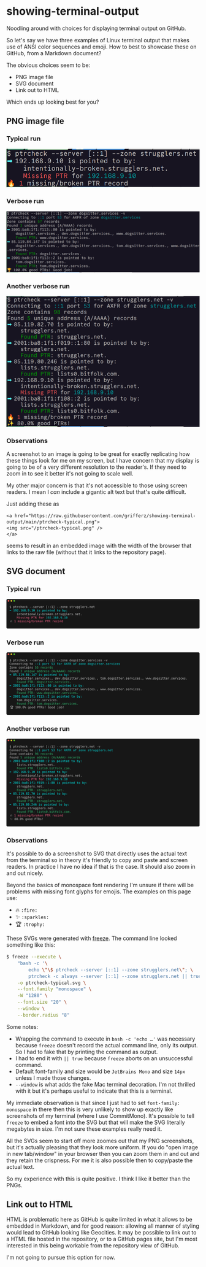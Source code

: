 # showing-terminal-output

Noodling around with choices for displaying terminal output on GitHub.

So let's say we have three examples of Linux terminal output that makes use of
ANSI color sequences and emoji. How to best to showcase these on GitHub, from
a Markdown document?

The obvious choices seem to be:

- PNG image file
- SVG document
- Link out to HTML

Which ends up looking best for you?

## PNG image file

### Typical run

<a href="https://raw.githubusercontent.com/grifferz/showing-terminal-output/main/ptrcheck-typical.png">
    <img src="/ptrcheck-typical.png" />
</a>

### Verbose run

<a href="https://raw.githubusercontent.com/grifferz/showing-terminal-output/main/ptrcheck-verbose.png">
    <img src="/ptrcheck-verbose.png" />
</a>

### Another verbose run

<a href="https://raw.githubusercontent.com/grifferz/showing-terminal-output/main/ptrcheck-verbose2.png">
    <img src="/ptrcheck-verbose2.png" />
</a>

### Observations

A screenshot to an image is going to be great for exactly replicating how
these things look for me on my screen, but I have concern that my display is
going to be of a very different resolution to the reader's. If they need to
zoom in to see it better it's not going to scale well.

My other major concern is that it's not accessible to those using screen
readers. I mean I _can_ include a gigantic alt text but that's quite
difficult.

Just adding these as

```
<a href="https://raw.githubusercontent.com/grifferz/showing-terminal-output/main/ptrcheck-typical.png">
<img src="/ptrcheck-typical.png" />
</a>
```

seems to result in an embedded image with the width of the browser that links
to the raw file (without that it links to the repository page).

## SVG document

### Typical run

<a href="https://raw.githubusercontent.com/grifferz/showing-terminal-output/main/ptrcheck-typical.svg">
    <img src="ptrcheck-typical.svg" />
</a>

### Verbose run

<a href="https://raw.githubusercontent.com/grifferz/showing-terminal-output/main/ptrcheck-verbose.svg">
    <img src="ptrcheck-verbose.svg" />
</a>

### Another verbose run

<a href="https://raw.githubusercontent.com/grifferz/showing-terminal-output/main/ptrcheck-verbose2.svg">
    <img src="/ptrcheck-verbose2.svg" />
</a>

### Observations

It's possible to do a screenshot to SVG that directly uses the actual text
from the terminal so in theory it's friendly to copy and paste and screen
readers. In practice I have no idea if that is the case. It should also zoom
in and out nicely.

Beyond the basics of monospace font rendering I'm unsure if there will be
problems with missing font glyphs for emojis. The examples on this page use:

- :fire: `:fire:`
- :sparkles: `:sparkles:`
- :trophy: `:trophy:`

These SVGs were generated with
[freeze](https://github.com/charmbracelet/freeze). The command line looked
something like this:

```bash
$ freeze --execute \
    "bash -c '\
        echo \"\$ ptrcheck --server [::1] --zone strugglers.net\"; \
        ptrcheck -c always --server [::1] --zone strugglers.net || true'" \
    -o ptrcheck-typical.svg \
    --font.family "monospace" \
    -W "1280" \
    --font.size "20" \
    --window \
    --border.radius "8"
```

Some notes:

- Wrapping the command to execute in `bash -c 'echo …'` was necessary because
  `freeze` doesn't record the actual command line, only its output. So I had
  to fake that by printing the command as output.
- I had to end it with `|| true` because `freeze` aborts on an unsuccessful
  command.
- Default font-family and size would be `JetBrains Mono` and size `14px`
  unless I made those changes.
- `--window` is what adds the fake Mac terminal decoration. I'm not thrilled
  with it but it's perhaps useful to indicate that this is a terminal.

My immediate observation is that since I just had to set
`font-family: monospace` in there then this is very unlikely to show up
exactly like screenshots of my terminal (where I use CommitMono). It's
possible to tell `freeze` to embed a font into the SVG but that will make the
SVG literally megabytes in size. I'm not sure these examples really need it.

All the SVGs seem to start off more zoomes out that my PNG screenshots, but
it's actually pleasing that they look more uniform. If you do "open image in
new tab/window" in your browser then you can zoom them in and out and they
retain the crispness. For me it is also possible then to copy/paste the actual
text.

So my experience with this is quite positive. I think I like it better than
the PNGs.

## Link out to HTML

HTML is problematic here as GitHub is quite limited in what it allows to be
embedded in Markdown, and for good reason: allowing all manner of styling
would lead to GitHub looking like Geocities. It may be possible to link out to
a HTML file hosted in the repository, or to a GitHub pages site, but I'm most
interested in this being workable from the repository view of GitHub.

I'm not going to pursue this option for now.
